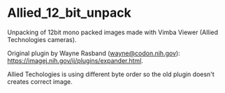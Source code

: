 # Allied_12_bit_unpack
Unpacking of 12bit mono packed images made with Vimba Viewer (Allied Technologies cameras).

Original plugin by Wayne Rasband (wayne@codon.nih.gov): https://imagej.nih.gov/ij/plugins/expander.html.

Allied Techologies is using different byte order so the old plugin doesn't creates correct image. 
